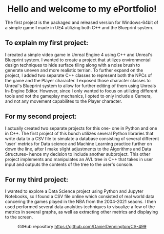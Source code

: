 <h1 align ="center" margin-bottom = "12px">Hello and welcome to my ePortfolio!</h1>


The first project is the packaged and released version for Windows-64bit of a simple game I made in UE4 utilizing both C++ and the Blueprint system. 

<h2>To explain my first project:</h2>

I created a simple video game in Unreal Engine 4 using C++ and Unreal's Blueprint system. I wanted to create a project that utilizes environmental design techniques to hide surface tiling along with a noise brush to generate uneven and more realistic terrian. To further expand on the project, I added two separate C++ classes to represent both the NPCs of the game and the Player character. I exposed those character classes to Unreal's Blueprint system to allow for further editing of them using Unreals In-Engine Editor. However, since I only wanted to focus on utilizing different tools and not the gameplay mechanics, I opted to only include a Camera, and not any movement capabilites to the Player character.


<h2>For my second project:</h2>
  
I actually created two separate projects for this one- one in Python and one in C++. The first project of this bunch utilizes several Python libraries that write data to a CSV file to simulate a database consisting of several different 'user' metrics for Data science and Machine Learning practice further on down the line, after I make slight adjustments to the Algorithms and Data Structures- hence my decision to include another subproject. This other project implements and manipulates an AVL tree in C++  that takes in user input and outputs the contents of the tree to the user's console.
  
<h2>For my third project:</h2>
  
I wanted to explore a Data Science project using Python and Jupyter Notebooks, so I found a CSV file online which consisted of real world data concering the games played in the NBA from the 2004-2021 seaons. I then used performed several data analytics techniques to visualize a few of the metrics in several graphs, as well as extracting other metrics and displaying to the screen. 

<p align ="center">GitHub repository <a href= "https://github.com/DanielDennington/CS-499">https://github.com/DanielDennington/CS-499</a></p>
